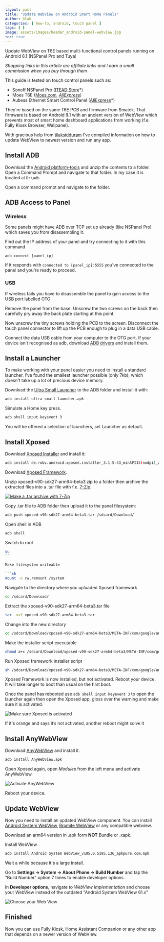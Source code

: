 ```yaml
---
layout: post
title: "Update WebView on Android Smart Home Panels"
author: blak
categories: [ how-to, android, touch panel ]
tags: [ ]
image: assets/images/header_android-panel-webview.jpg
toc: true
---
```


Update WebView on T6E based multi-functional control panels running on Android 8.1 (NSPanel Pro and Tuya)

_Shopping links in this article are affiliate links and I earn a small commission when you buy through them_

This guide is tested on touch control panels such as:
- Sonoff NSPanel Pro ([ITEAD Store](https://itead.cc/product/sonoff-nspanel-pro-smart-home-control-panel/ref/34/)*)
- Moes T6E ([Moes.com](https://www.moeshouse.com/products/tuya-smart-home-multi-functional-touch-screen-control-panel-4-inch-in-wall?ref=v4thya2eufek)*, [AliExpress](https://s.click.aliexpress.com/e/_Dee5hOB)*)
- Aubess Ethernet Smart Control Panel ([AliExpress](https://s.click.aliexpress.com/e/_DltEVer)*)


They're based on the same T6E PCB and firmware from Smatek. That firmware is based on Android 8.1 with an ancient version of WebView which prevents most of smart home dashboard applications from working (f.e. Fully Kiosk Browser, Wallpanel).

With gracious help from [tilaksidduram](https://twitter.com/tilaksidduram) I've compiled information on how to update WebView to newest version and run any app.

## Install ADB
Download the [Android platform-tools](https://dl.google.com/android/repository/platform-tools-latest-windows.zip) and unzip the contents to a folder. Open a Command Prompt and navigate to that folder. In my case it is located at `D:\adb`

Open a command prompt and navigate to the folder.

## ADB Access to Panel

### Wireless

Some panels might have ADB over TCP set up already (like NSPanel Pro) which saves you from disassembling it. 

Find out the IP address of your panel and try connecting to it with this command

`adb connect [panel_ip]`

If it responds with `connected to [panel_ip]:5555` you've connected to the panel and you're ready to proceed.

### USB

If wireless fails you have to disassemble the panel to gain access to the USB port labelled OTG

Remove the panel from the base. Unscrew the two screws on the back then carefully pry away the back plate starting at this point.

Now unscrew the tiny screws holding the PCB to the screen. Disconnect the touch panel connector to lift up the PCB enough to plug in a data USB cable.

Connect the data USB cable from your computer to the OTG port. If your device isn't recognised as adb, download [ADB drivers](https://developer.android.com/studio/run/win-usb) and install them.

## Install a Launcher

To make working with your panel easier you need to install a standard launcher. I've found the smallest launcher possible (only 7kb), which doesn't take up a lot of precious device memory.

Download the [Ultra Small Launcher](/assets/ultra-small-launcher.apk) to the ADB folder and install it with:

```sh
adb install ultra-small-launcher.apk
```

Simulate a Home key press. 

```sh
adb shell input keyevent 3
```

You will be offered a selection of launchers, set Launcher as default.


## Install Xposed

Download [Xposed Installer](https://www.apkmirror.com/apk/rovo89/xposed-installer/xposed-installer-3-1-5-release/xposed-installer-3-1-5-android-apk-download/) and install it:

```sh
adb install de.robv.android.xposed.installer_3.1.5-43_minAPI15(nodpi)_apkmirror.com.apk
```

Download [Xposed Framework](https://androidfilehost.com/?fid=673956719939830416).

Unzip xposed-v90-sdk27-arm64-beta3.zip to a folder then archive the extracted files into a .tar file with f.e. [7-Zip](https://www.7-zip.org/download.html). 

[![Make a .tar archive with 7-Zip](/assets/images/android-panel-webview/7ziptar.jpg)](/assets/images/android-panel-webview/7ziptar.jpg)

Copy .tar file to ADB folder then upload it to the panel filesystem:

```sh
adb push xposed-v90-sdk27-arm64-beta3.tar /sdcard/Download/
```

Open shell in ADB

```sh
adb shell
```

Switch to root 

```sh
su
``

Make filesystem writeable

```sh
mount -o rw,remount /system
```

Navigate to the directory where you uploaded Xposed framework

```sh
cd /sdcard/Download/
```

Extract the xposed-v90-sdk27-arm64-beta3.tar file

```sh
tar -xvf xposed-v90-sdk27-arm64-beta3.tar
```

Change into the new directory
```sh
cd /sdcard/Download/xposed-v90-sdk27-arm64-beta3/META-INF/com/google/android
```

Make the installer script executable

```sh
chmod a+x /sdcard/Download/xposed-v90-sdk27-arm64-beta3/META-INF/com/google/android/flash-script.sh
```

Run Xposed framework installer script

```sh
sh /sdcard/Download/xposed-v90-sdk27-arm64-beta3/META-INF/com/google/android/flash-script.sh
```

Xposed Framework is now installed, but not activated. Reboot your device. It will take longer to boot than usual on the first boot.

Once the panel has rebooted use `adb shell input keyevent 3` to open the launcher again then open the Xposed app, gloss over the warning and make sure it is activated.

![Make sure Xposed is activated](/assets/images/android-panel-webview/xposedinstalled.png)

If it's orange and says it’s not activated, another reboot might solve it

## Install AnyWebView

Download [AnyWebView](https://github.com/neoblackxt/AnyWebView/releases/) and install it. 

```sh
adb install AnyWebView.apk
```

Open Xposed again, open _Modules_ from the left menu and activate AnyWebView.

![Activate AnyWebView](/assets/images/android-panel-webview/anywebview.png)

Reboot your device.

## Update WebView

Now you need to install an updated WebView component. You can install [Android System WebView](https://apkpure.com/android-system-webview/com.google.android.webview/versions), [Bromite WebView](https://www.bromite.org/system_web_view) or any compatible webview.

Download an arm64 version in .apk form **NOT** Bundle or .xapk.

Install WebView

```sh
adb install Android System WebView_v105.0.5195.136_apkpure.com.apk
```

Wait a while because it's a large install.

Go to  **Settings -> System -> About Phone -> Build Number** and tap the "Build Number" option 7 times to enable developer options.

In **Developer options**, navigate to _WebView Implementation_ and choose your WebView instead of the outdated "Android System WebView 61.x"

![Choose your Web View](/assets/images/android-panel-webview/changewebview.png)

## Finished

Now you can use Fully Kiosk, Home Assistant Companion or any other app that depends on a newer version of WebView.
